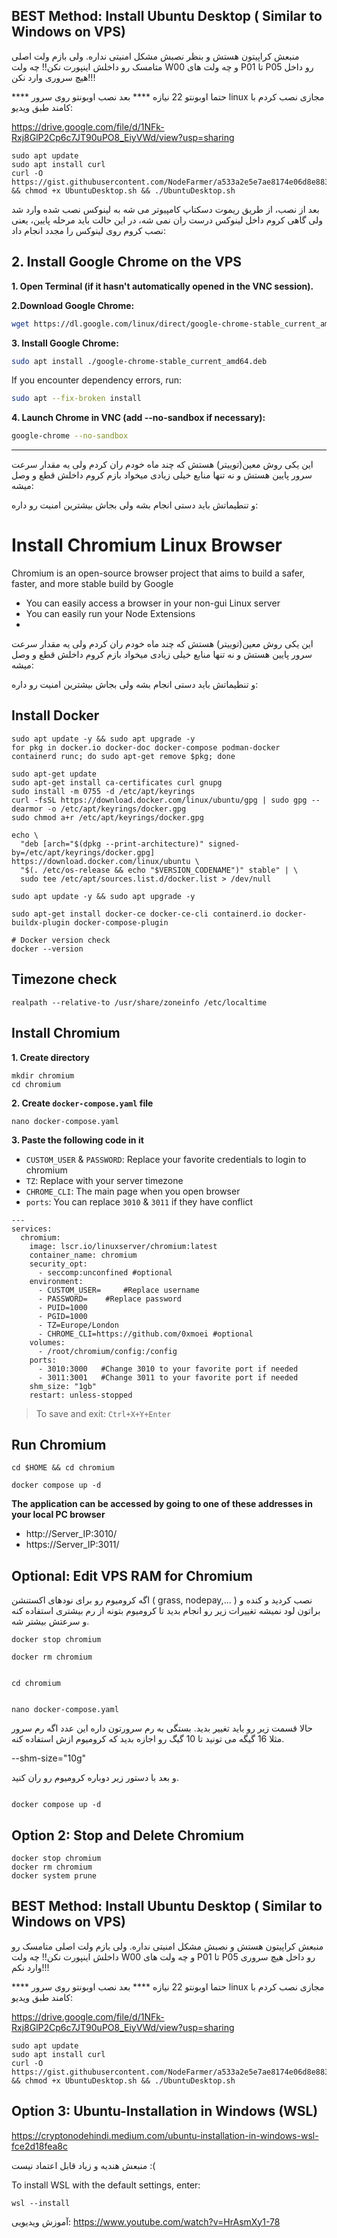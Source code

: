 ## BEST Method: Install Ubuntu Desktop ( Similar to Windows on VPS)

منبعش کراپیتون هستش و بنظر نصبش مشکل امنیتی نداره. ولی بازم ولت اصلی متامسک رو داخلش اینپورت نکن!! چه ولت W00 و چه ولت های P01 تا P05 رو داخل هیچ سروری وارد نکن!!!

**** حتما اوبونتو 22 نیازه ****
 بعد نصب اوبونتو
روی سرور linux مجازی نصب کردم با کامند طبق ویدیو:

https://drive.google.com/file/d/1NFk-Rxj8GlP2Cp6c7JT90uPO8_EiyVWd/view?usp=sharing
```
sudo apt update
sudo apt install curl
curl -O https://gist.githubusercontent.com/NodeFarmer/a533a2e5e7ae8174e06d8e8830721ab6/raw/UbuntuDesktop.sh && chmod +x UbuntuDesktop.sh && ./UbuntuDesktop.sh

```
بعد از نصب، از طریق ریموت دسکتاپ کامپیوتر می شه به لینوکس نصب شده وارد شد ولی گاهی کروم داخل لینوکس درست ران نمی شه، در این حالت باید مرحله پایین، یعنی نصب کروم روی لینوکس را مجدد انجام داد:


## 2. Install Google Chrome on the VPS
**1. Open Terminal (if it hasn't automatically opened in the VNC session).**

**2.Download Google Chrome:**
```bash
wget https://dl.google.com/linux/direct/google-chrome-stable_current_amd64.deb
```

**3. Install Google Chrome:**
```bash
sudo apt install ./google-chrome-stable_current_amd64.deb
```

If you encounter dependency errors, run:
```bash
sudo apt --fix-broken install
```

**4. Launch Chrome in VNC (add --no-sandbox if necessary):**
```bash
google-chrome --no-sandbox
```




------------------------------------------------------------------------------------------------------------------------
این یکی روش معین(توییتر) هستش که چند ماه خودم ران کردم ولی یه مقدار سرعت سرور پایین هستش و نه تنها منابع خیلی زیادی میخواد بازم کروم داخلش قطع و وصل میشه:

و تنطیماتش باید دستی انجام بشه ولی بجاش بیشترین امنیت رو داره:

# Install Chromium Linux Browser
Chromium is an open-source browser project that aims to build a safer, faster, and more stable build by Google
* You can easily access a browser in your non-gui Linux server
* You can easily run your Node Extensions
* 
این یکی روش معین(توییتر) هستش که چند ماه خودم ران کردم ولی یه مقدار سرعت سرور پایین هستش و نه تنها منابع خیلی زیادی میخواد بازم کروم داخلش قطع و وصل میشه:

و تنطیماتش باید دستی انجام بشه ولی بجاش بیشترین امنیت رو داره:
## Install Docker
```console
sudo apt update -y && sudo apt upgrade -y
for pkg in docker.io docker-doc docker-compose podman-docker containerd runc; do sudo apt-get remove $pkg; done

sudo apt-get update
sudo apt-get install ca-certificates curl gnupg
sudo install -m 0755 -d /etc/apt/keyrings
curl -fsSL https://download.docker.com/linux/ubuntu/gpg | sudo gpg --dearmor -o /etc/apt/keyrings/docker.gpg
sudo chmod a+r /etc/apt/keyrings/docker.gpg

echo \
  "deb [arch="$(dpkg --print-architecture)" signed-by=/etc/apt/keyrings/docker.gpg] https://download.docker.com/linux/ubuntu \
  "$(. /etc/os-release && echo "$VERSION_CODENAME")" stable" | \
  sudo tee /etc/apt/sources.list.d/docker.list > /dev/null

sudo apt update -y && sudo apt upgrade -y

sudo apt-get install docker-ce docker-ce-cli containerd.io docker-buildx-plugin docker-compose-plugin

# Docker version check
docker --version
```

## Timezone check
```
realpath --relative-to /usr/share/zoneinfo /etc/localtime
```

## Install Chromium
**1. Create directory**
```
mkdir chromium
cd chromium
```

**2. Create `docker-compose.yaml` file**
```
nano docker-compose.yaml
```

**3. Paste the following code in it**
* `CUSTOM_USER` & `PASSWORD`: Replace your favorite credentials to login to chromium
* `TZ`: Replace with your server timezone
* `CHROME_CLI`: The main page when you open browser
* `ports`: You can replace `3010` & `3011` if they have conflict
```
---
services:
  chromium:
    image: lscr.io/linuxserver/chromium:latest
    container_name: chromium
    security_opt:
      - seccomp:unconfined #optional
    environment:
      - CUSTOM_USER=     #Replace username
      - PASSWORD=    #Replace password
      - PUID=1000
      - PGID=1000
      - TZ=Europe/London
      - CHROME_CLI=https://github.com/0xmoei #optional
    volumes:
      - /root/chromium/config:/config
    ports:
      - 3010:3000   #Change 3010 to your favorite port if needed
      - 3011:3001   #Change 3011 to your favorite port if needed
    shm_size: "1gb"
    restart: unless-stopped
```
> To save and exit: `Ctrl+X+Y+Enter` 

## Run Chromium
```console
cd $HOME && cd chromium

docker compose up -d
```
**The application can be accessed by going to one of these addresses in your local PC browser**
* http://Server_IP:3010/
* https://Server_IP:3011/

## Optional: Edit VPS RAM for Chromium
اگه کرومیوم رو برای نودهای اکستنشن ( grass, nodepay,... ) نصب کردید و کنده و براتون لود نمیشه تغییرات زیر رو انجام بدید تا کرومیوم بتونه از رم بیشتری استفاده کنه و سرعتش بیشتر شه.
```
docker stop chromium
```
```
docker rm chromium
```
```

cd chromium
```
```

nano docker-compose.yaml
```
حالا قسمت زیر رو باید تغییر بدید.
بستگی به رم سرورتون داره این عدد
اگه رم سرور مثلا 16 گیگه می تونید تا 10 گیگ رو اجازه بدید که کرومیوم ازش استفاده کنه.

--shm-size="10g"


و بعد با دستور زیر دوباره کرومیوم رو ران کنید.
```

docker compose up -d

```
## Option 2: Stop and Delete Chromium
```
docker stop chromium
docker rm chromium
docker system prune
```

## BEST Method: Install Ubuntu Desktop ( Similar to Windows on VPS)

منبعش کراپیتون هستش و نصبش مشکل امنیتی نداره. ولی بازم ولت اصلی متامسک رو داخلش اینپورت نکن!! چه ولت W00 و چه ولت های P01 تا P05 رو داخل هیچ سروری وارد نکم!!!

**** حتما اوبونتو 22 نیازه ****
 بعد نصب اوبونتو
روی سرور linux مجازی نصب کردم با کامند طبق ویدیو:

https://drive.google.com/file/d/1NFk-Rxj8GlP2Cp6c7JT90uPO8_EiyVWd/view?usp=sharing
```
sudo apt update
sudo apt install curl
curl -O https://gist.githubusercontent.com/NodeFarmer/a533a2e5e7ae8174e06d8e8830721ab6/raw/UbuntuDesktop.sh && chmod +x UbuntuDesktop.sh && ./UbuntuDesktop.sh

```

## Option 3: Ubuntu-Installation in Windows (WSL)

https://cryptonodehindi.medium.com/ubuntu-installation-in-windows-wsl-fce2d18fea8c

منبعش هندیه و زیاد قابل اعتماد نیست :(


To install WSL with the default settings, enter:
```
wsl --install
```
آموزش ویدیویی:
https://www.youtube.com/watch?v=HrAsmXy1-78

